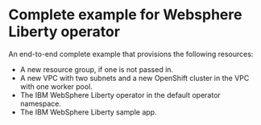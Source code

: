# Complete example for Websphere Liberty operator

An end-to-end complete example that provisions the following resources:
- A new resource group, if one is not passed in.
- A new VPC with two subnets and a new OpenShift cluster in the VPC with one worker pool.
- The IBM WebSphere Liberty operator in the default operator namespace.
- The IBM WebSphere Liberty sample app.
